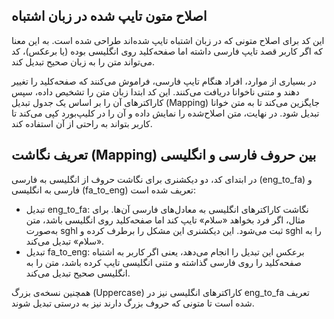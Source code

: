 ##  اصلاح متون تایپ شده در زبان اشتباه
این کد برای اصلاح متونی که در زبان اشتباه تایپ شده‌اند طراحی شده است. به این معنا که اگر کاربر قصد تایپ فارسی داشته اما صفحه‌کلید روی انگلیسی بوده (یا برعکس)، کد می‌تواند متن را به زبان صحیح تبدیل کند.

در بسیاری از موارد، افراد هنگام تایپ فارسی، فراموش می‌کنند که صفحه‌کلید را تغییر دهند و متنی ناخوانا دریافت می‌کنند. این کد ابتدا زبان متن را تشخیص داده، سپس کاراکترهای آن را بر اساس یک جدول تبدیل (Mapping) جایگزین می‌کند تا به متن خوانا تبدیل شود. در نهایت، متن اصلاح‌شده را نمایش داده و آن را در کلیپ‌بورد کپی می‌کند تا کاربر بتواند به راحتی از آن استفاده کند.
## تعریف نگاشت (Mapping) بین حروف فارسی و انگلیسی
در ابتدای کد، دو دیکشنری برای نگاشت حروف از انگلیسی به فارسی (eng_to_fa) و فارسی به انگلیسی (fa_to_eng) تعریف شده است:
- تبدیل eng_to_fa: نگاشت کاراکترهای انگلیسی به معادل‌های فارسی آن‌ها. برای مثال، اگر فرد بخواهد «سلام» تایپ کند اما صفحه‌کلید روی انگلیسی باشد، متن به‌صورت sghl ثبت می‌شود. این دیکشنری این مشکل را برطرف کرده و sghl را به «سلام» تبدیل می‌کند.
- تبدیل fa_to_eng: برعکس این تبدیل را انجام می‌دهد، یعنی اگر کاربر به اشتباه صفحه‌کلید را روی فارسی گذاشته و متنی انگلیسی تایپ کرده باشد، متن را به انگلیسی صحیح تبدیل می‌کند.
  
همچنین نسخه‌ی بزرگ (Uppercase) کاراکترهای انگلیسی نیز در eng_to_fa تعریف شده است تا متونی که حروف بزرگ دارند نیز به درستی تبدیل شوند.
